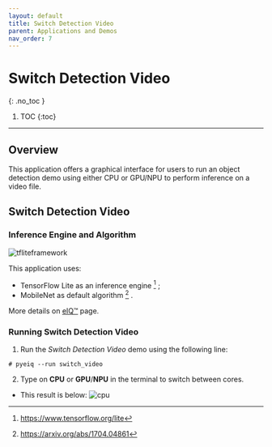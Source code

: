 ```yaml
---
layout: default
title: Switch Detection Video
parent: Applications and Demos
nav_order: 7
---
```


# **Switch Detection Video**
{: .no_toc }

1. TOC
{:toc}
---

## **Overview**

This application offers a graphical interface for users to run an object
detection demo using either CPU or GPU/NPU to perform inference on a video file.

## **Switch Detection Video**

### **Inference Engine and Algorithm**

![tfliteframework][tflite]

This application uses:

 * TensorFlow Lite as an inference engine [^1] ;
 * MobileNet as default algorithm [^2] .

More details on [eIQ™][eiq] page.

### **Running Switch Detection Video**

1. Run the _Switch Detection Video_ demo using the following line:
```console
# pyeiq --run switch_video
```
2. Type on **CPU** or **GPU**/**NPU** in the terminal to switch between cores.

  * This result is below:
  ![cpu][switch_detection]

[^1]: https://www.tensorflow.org/lite
[^2]: https://arxiv.org/abs/1704.04861

[switch_detection]: ../media/apps/eIQVideoSwitchCore/switch_detection_resized_logo.gif

[tflite]: https://img.shields.io/badge/TFLite-2.1.0-orange
[eiq]: https://www.nxp.com/design/software/development-software/eiq-ml-development-environment:EIQ
